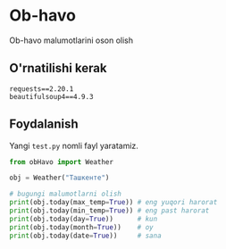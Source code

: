 # Ob-havo
Ob-havo malumotlarini oson olish

## O'rnatilishi kerak
```
requests==2.20.1
beautifulsoup4==4.9.3
```

## Foydalanish
Yangi `test.py` nomli fayl yaratamiz.
```python
from obHavo import Weather

obj = Weather("Ташкентe")

# bugungi malumotlarni olish
print(obj.today(max_temp=True)) # eng yuqori harorat
print(obj.today(min_temp=True)) # eng past harorat
print(obj.today(day=True))      # kun
print(obj.today(month=True))    # oy
print(obj.today(date=True))     # sana

```
